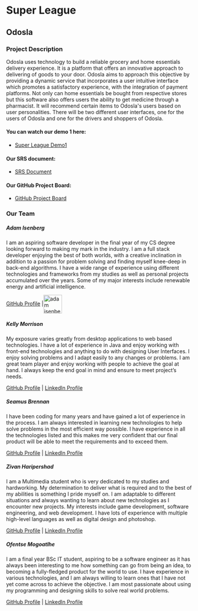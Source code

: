 # Super League
## Odosla
### Project Description
Odosla uses technology to build a reliable grocery and home essentials delivery experience. It is a platform that offers an innovative approach to delivering of goods to your door. Odosla aims to approach this objective by providing a dynamic service that incorporates a user intuitive interface which promotes a satisfactory experience, with the integration of payment platforms. Not only can home essentials be bought from respective stores but this software also offers users the ability to get medicine through a pharmacist. It will recommend certain items to Odosla's users based on user personalities. There will be two different user interfaces, one for the users of Odosla and one for the drivers and shoppers of Odosla.

#### You can watch our demo 1 here:
* [Super League Demo1](https://www.youtube.com/watch?v=0yBnIUX0QAE)

#### Our SRS document:
* [SRS Document](https://www.overleaf.com/project/60b112f6f641dc5b797018ed)

#### Our GitHub Project Board:
* [GitHub Project Board](https://github.com/COS301-SE-2021/Odosla/projects/2)

### Our Team

##### Adam Isenberg
I am an aspiring software developer in the final year of my CS degree looking forward to making my mark in the industry. I am a full stack developer enjoying the best of both worlds, with a creative inclination in addition to a passion for problem solving and finding myself knee-deep in back-end algorithms. I have a wide range of experience using different technologies and frameworks from my studies as well as personal projects accumulated over the years. Some of my major interests include renewable energy and
artificial intelligence.

[GitHub Profile](https://github.com/Adam4920) |<a href="https://www.linkedin.com/in/adam-isenberg/" target="blank"><img align="center" src="https://cdn4.iconfinder.com/data/icons/social-messaging-ui-color-shapes-2-free/128/social-linkedin-circle-512.png" alt="adam isenberg" height="50" width="50" /></a>

##### Kelly Morrison
My exposure varies greatly from desktop applications to web based technologies. I have a lot of experience in Java and enjoy working with front-end technologies and
anything to do with designing User Interfaces. I enjoy solving problems and I adapt easily to any changes or problems. I am great team player and enjoy working with
people to achieve the goal at hand. I always keep the end goal in mind and ensure to meet project’s needs.

[GitHub Profile](https://github.com/kelly-morr) | [LinkedIn Profile](https://www.linkedin.com/in/kelly-morrison-0a111a210/)

##### Seamus Brennan
I have been coding for many years and have gained a lot of experience in the process. I am always interested in learning new technologies to help solve problems in the most efficient way possible. I have experience in all the technologies listed and this makes me very confident that our final product will be able to meet the requirements and to exceed them.

[GitHub Profile](https://github.com/Seamus-Brennan) | [LinkedIn Profile](https://www.linkedin.com/in/s%C3%A9amus-brennan-b0357318a/)

##### Zivan Haripershad
I am a Multimedia student who is very dedicated to my studies and hardworking. My determination to deliver what is required and to the best of my abilities is
something I pride myself on. I am adaptable to different situations and always wanting to learn about new technologies as I encounter new projects. My interests include game development, software engineering, and web development. I have lots of experience with multiple high-level languages as well as digital design and
photoshop.

[GitHub Profile](https://github.com/ZivanHaripershad) | [LinkedIn Profile](https://www.linkedin.com/in/zivan-haripershad-4368061b2/)

##### Ofentse Mogoatlhe
I am a final year BSc IT student, aspiring to be a software engineer as it has always been interesting to me how something can go from being an idea, to becoming a
fully-fledged product for the world to use. I have experience in various technologies, and I am always willing to learn ones that I have not yet come across
to achieve the objective. I am most passionate about using my programming and designing skills to solve real world problems.

[GitHub Profile](https://github.com/mogoatlhe) | [LinkedIn Profile](https://www.linkedin.com/in/moeketsi-mogoatlhe-6b7807194/)
